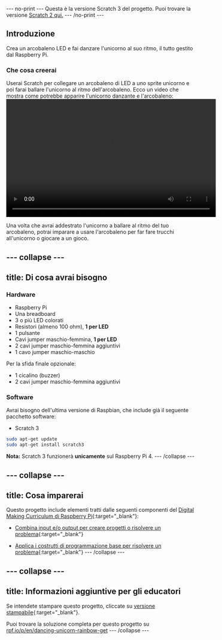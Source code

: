\--- no-print \--- Questa è la versione Scratch 3 del progetto. Puoi trovare la versione [Scratch 2 qui.](https://projects.raspberrypi.org/en/projects/dancing-unicorn-rainbow-scratch2) \--- /no-print \---

## Introduzione

Crea un arcobaleno LED e fai danzare l'unicorno al suo ritmo, il tutto gestito dal Raspberry Pi.

### Che cosa creerai

Userai Scratch per collegare un arcobaleno di LED a uno sprite unicorno e poi farai ballare l'unicorno al ritmo dell'arcobaleno. Ecco un video che mostra come potrebbe apparire l'unicorno danzante e l'arcobaleno:<video width="560" height="315" controls> <source src="resources/Screencast.mp4" type="video/mp4"> Il tuo browser non supporta il tag video, prova FireFox o Chrome </video> 

Una volta che avrai addestrato l'unicorno a ballare al ritmo del tuo arcobaleno, potrai imparare a usare l'arcobaleno per far fare trucchi all'unicorno o giocare a un gioco.

## \--- collapse \---

## title: Di cosa avrai bisogno

### Hardware

+ Raspberry Pi
+ Una breadboard
+ 3 o più LED colorati
+ Resistori (almeno 100 ohm), **1 per LED**
+ 1 pulsante
+ Cavi jumper maschio-femmina, **1 per LED**
+ 2 cavi jumper maschio-femmina aggiuntivi
+ 1 cavo jumper maschio-maschio

Per la sfida finale opzionale:

+ 1 cicalino (buzzer)
+ 2 cavi jumper maschio-femmina aggiuntivi

### Software

Avrai bisogno dell'ultima versione di Raspbian, che include già il seguente pacchetto software:

+ Scratch 3

```bash
sudo apt-get update
sudo apt-get install scratch3
```

**Nota:** Scratch 3 funzionerà **unicamente** sul Raspberry Pi 4. \--- /collapse \---

## \--- collapse \---

## title: Cosa imparerai

Questo progetto include elementi tratti dalle seguenti componenti del [Digital Making Curriculum di Raspberry Pi](http://rpf.io/curriculum){:target="_blank"}:

+ [Combina input e/o output per creare progetti o risolvere un problema](https://curriculum.raspberrypi.org/physical-computing/builder/){:target="_blank"}

+ [Applica i costrutti di programmazione base per risolvere un problema](https://www.raspberrypi.org/curriculum/programming/builder){:target="_blank"} \--- /collapse \---

## \--- collapse \---

## title: Informazioni aggiuntive per gli educatori

Se intendete stampare questo progetto, cliccate su [versione stampabile](https://projects.raspberrypi.org/en/projects/dancing-unicorn-rainbow/print){:target="_blank"}.

Puoi trovare la soluzione completa per questo progetto su [rpf.io/p/en/dancing-unicorn-rainbow-get](https://rpf.io/p/en/dancing-unicorn-rainbow-get) \--- /collapse \---